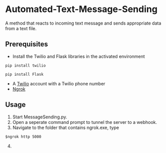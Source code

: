 # Automated-Text-Message-Sending

A method that reacts to incoming text message and sends appropriate data from a text file.

## Prerequisites
- Install the Twilio and Flask libraries in the activated environment
```
pip install twilio
```
```
pip install Flask
```
- A [Twilio](https://www.twilio.com/) account with a Twilio phone number 
- [Ngrok](https://ngrok.com/)

## Usage
1) Start MessageSending.py.
2) Open a seperate command prompt to tunnel the server to a webhook.
3) Navigate to the folder that contains ngrok.exe, type 
```
$ngrok http 5000
```
4)
